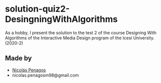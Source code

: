 ﻿# solution-quiz2-DesingningWithAlgorithms
As a hobby, I present the solution to the test 2 of the course Designing With Algorithms of the Interactive Media Design program of the Icesi University. (2020-2)

## Made by
  <ul>
  <li><div><a href="https://github.com/nicolaspenagos" title="Nicolas Penagos">Nicolás Penagos</a></div></li>
    <li>nicolas.penagosm98@gmail.com</li>
  </ul> 

